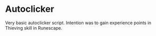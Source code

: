 # Autoclicker
Very basic autoclicker script. Intention was to gain experience points in Thieving skill in Runescape.

